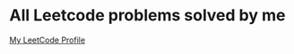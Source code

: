 # All Leetcode problems solved by me 
[My LeetCode Profile](https://leetcode.com/ShashankGupta10/)

